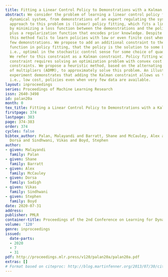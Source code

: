 ```yaml
---
title: Fitting a Linear Control Policy to Demonstrations with a Kalman Constraint
abstract: We consider the problem of learning a linear control policy for a linear
  dynamical system, from demonstrations of an expert regulating the system. The standard
  approach to this problem is (linear) policy fitting, which fits a linear policy
  by minimizing a loss function between the demonstrations and the policy’s outputs
  plus a regularization function that encodes prior knowledge. Despite its simplicity,
  this method fails to learn policies with low or even finite cost when there are
  few demonstrations. We propose to add an additional constraint to the regularization
  function in policy fitting, that the policy is the solution to some LQR problem,
  i.e., optimal in the stochastic control sense for some choice of quadratic cost.
  We refer to this constraint as a Kalman constraint. Policy fitting with a Kalman
  constraint requires solving an optimization problem with convex cost and bilinear
  constraints. We propose a heuristic method, based on the alternating direction method
  of multipliers (ADMM), to approximately solve this problem. An illustrative numerical
  experiment demonstrates that adding the Kalman constraint allows us to learn good,
  i.e., low cost, policies even when very few data are available.
layout: inproceedings
series: Proceedings of Machine Learning Research
issn: 2640-3498
id: palan20a
month: 0
tex_title: Fitting a Linear Control Policy to Demonstrations with a Kalman Constraint
firstpage: 374
lastpage: 383
page: 374-383
order: 374
cycles: false
bibtex_author: Palan, Malayandi and Barratt, Shane and McCauley, Alex and Sadigh,
  Dorsa and Sindhwani, Vikas and Boyd, Stephen
author:
- given: Malayandi
  family: Palan
- given: Shane
  family: Barratt
- given: Alex
  family: McCauley
- given: Dorsa
  family: Sadigh
- given: Vikas
  family: Sindhwani
- given: Stephen
  family: Boyd
date: 2020-07-31
address: 
publisher: PMLR
container-title: Proceedings of the 2nd Conference on Learning for Dynamics and Control
volume: '120'
genre: inproceedings
issued:
  date-parts:
  - 2020
  - 7
  - 31
pdf: http://proceedings.mlr.press/v120/palan20a/palan20a.pdf
extras: []
# Format based on citeproc: http://blog.martinfenner.org/2013/07/30/citeproc-yaml-for-bibliographies/
---
```

